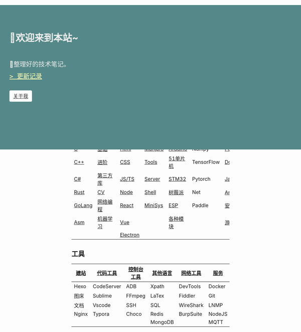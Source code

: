 <!-- 
title: 小fのNote
layout: IndexLayout
visible: true
--> 

<style>
  .markdown {
    padding: 0 20px;
  }
  .jumbotron {
    position: absolute;
    background-color: #588;
    top: 56px;
    left: 0;
    right: 0;
    padding-top: 80px;
    min-height: 380px;
    color: #eee;
  }
  .jumbotron-block {
    min-height: 400px;
  }
  .jumbotron-warpper {
    max-width: 1200px;
    padding: 0 30px;
    margin: 0 auto;
  }
  .jumbotron-title {
    font-size: 30px;
    font-weight: bold;
    padding-bottom: 20px;
  }
  .jumbotron-des {
    font-size: 1.25rem;
    line-height: 1.5;
    font-weight: 300;
    margin-bottom: 30px;
    font-family: -apple-system, BlinkMacSystemFont, "Segoe UI", Roboto, "Helvetica Neue", Arial, sans-serif, "Apple Color Emoji", "Segoe UI Emoji", "Segoe UI Symbol";
  }
  .jumbotron .jumbotron-btn {
    display: inline-block;
    color: #333;
    font-weight: 500;
    text-align: center;
    white-space: nowrap;
    vertical-align: middle;
    user-select: none;
    background-color: #fff;
    padding: .375rem .75rem;
    font-size: 1rem;
    line-height: 1.5;
    border-radius: .25rem;
    transition: color .15s ease-in-out, background-color .15s ease-in-out, border-color .15s ease-in-out, box-shadow .15s ease-in-out;
  }
  .jumbotron-btn:hover {
    background-color: #bbb;
    color: #333;
  }
  .jumbotron-btn:focus {
    outline: 0;
    box-shadow: 0 0 0 0.2rem rgba(255, 255, 255, 0.25);
  }
  .pre {
    font-family:monospace;
    margin-top: 8px;
  }
  #active {
    color: #ffffb8;
  }
</style>

<div class="jumbotron">
  <div class="jumbotron-warpper">
    <div class="jumbotron-title">🚄欢迎来到本站~</div>
    <div class="jumbotron-des">
      <br />
      🛴整理好的技术笔记。
      <br/> 
      <div class="pre"> 
      <a id="active" href="window.location.href='https://github.com/fzf404/Tech_Note/commits/master'">>&emsp;更新记录</a>
      </div>
    </div>
    <a class="jumbotron-btn" href="#/Home/About">关于我</a>
  </div>
</div>
<div class="jumbotron-block"> </div>



| [PL](#/Lang)            | [Python](#/Python)             | [前端](#/Web)                | [Linux](#/Linux)              | [硬件](#/HardWare/)            | [深度学习](#/DeepLearn) | 其他                               |
| ----------------------- | ------------------------------ | ---------------------------- | ----------------------------- | ------------------------------ | ----------------------- | ---------------------------------- |
| [C](#/Lang/C)           | [基础](#/Python/1.Basic)       | [Html](#/Web/1.HTML)         | [Manjaro](#/Linux/Manjaro)    | [Arduino](#/HardWare/Arduino)  | Numpy                   | [PowerShell](#/Command/PowerShell) |
| [C++](#/Lang)           | [进阶](#/Python/2.Advance)     | [CSS](#/Web/2.CSS)           | [Tools](#/Linux/Tools)        | [51单片机](#/HardWare/51MCU)   | TensorFlow              | [Dos](#/Command/Dos)               |
| [C#](#/Lang/CSharp)     | [第三方库](#/Python/3.Package) | [JS/TS](#/Web/3.JS)          | [Server](#/Command/Server)    | [STM32](#/HardWare/STM32)      | Pytorch                 | [Java](#/Other/Java)               |
| [Rust](/Lang/Rust)      | [CV](#/Python/7.Vision)        | [Node](#/Web/3.JS)           | [Shell](#/Linux)              | [树莓派](#/HardWare/Raspberry) | Net                     | [Arm汇编](#/Normal/Language)       |
| [GoLang](#/Golang)      | [网络编程](#/Python/6.Network) | [React](#/Web/5.React)       | [MiniSys](#/Linux/MakeSystem) | [ESP](#/HardWare/Esp8266)      | Paddle                  | [安全](#/Security/)                |
| [Asm](#/Security/Crack) | [机器学习](#/DeepLearn)        | [Vue](#/Web/4.Vue)           |                               | [各种模块](#/HardWare/EleMod)  |                         | [游戏开发](/#/Others/Game)         |
|                         |                                | [Electron](#/Web/7.Electron) |                               |                                |                         |                                    |

## 工具

| [建站](#/Others/Blog) | [代码工具](#/Tools/Code) | [控制台工具](#/Tools/Console) | [其他语言](#/Others/Language) | [网络工具](#/Tools/Network) | [服务](#/Command/Server) | [Linux工具](#/linux/Tools) |
| --------------------- | ------------------------ | ----------------------------- | ----------------------------- | --------------------------- | ------------------------ | -------------------------- |
| Hexo                  | CodeServer               | ADB                           | Xpath                         | DevTools                    | Docker                   | [推荐](#/Linux)            |
| 图床                  | Sublime                  | FFmpeg                        | LaTex                         | Fiddler                     | Git                      | zsh                        |
| 文档                  | Vscode                   | SSH                           | SQL                           | WireShark                   | LNMP                     | vim                        |
| Nginx                 | Typora                   | Choco                         | Redis                         | BurpSuite                   | NodeJS                   | ranger                     |
|                       |                          |                               | MongoDB                       |                             | MQTT                     | i3wm                       |

